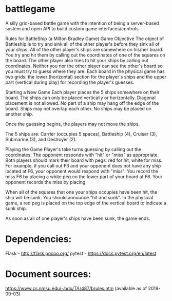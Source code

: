 # battlegame
A silly grid-based battle game with the intention of being a server-based system and open API to build custom game interfaces/controls

Rules for BattleShip (a Milton Bradley Game)
Game Objective
The object of Battleship is to try and sink all of the other player's before they sink all of your ships. All of the other player's ships are somewhere on his/her board.  You try and hit them by calling out the coordinates of one of the squares on the board.  The other player also tries to hit your ships by calling out coordinates.  Neither you nor the other player can see the other's board so you must try to guess where they are.  Each board in the physical game has two grids:  the lower (horizontal) section for the player's ships and the upper part (vertical during play) for recording the player's guesses.

Starting a New Game
Each player places the 5 ships somewhere on their board.  The ships can only be placed vertically or horizontally. Diagonal placement is not allowed. No part of a ship may hang off the edge of the board.  Ships may not overlap each other.  No ships may be placed on another ship. 

Once the guessing begins, the players may not move the ships.

The 5 ships are:  Carrier (occupies 5 spaces), Battleship (4), Cruiser (3), Submarine (3), and Destroyer (2).  

Playing the Game
Player's take turns guessing by calling out the coordinates. The opponent responds with "hit" or "miss" as appropriate.  Both players should mark their board with pegs:  red for hit, white for miss. For example, if you call out F6 and your opponent does not have any ship located at F6, your opponent would respond with "miss".  You record the miss F6 by placing a white peg on the lower part of your board at F6.  Your opponent records the miss by placing.

When all of the squares that one your ships occupies have been hit, the ship will be sunk.   You should announce "hit and sunk".  In the physical game, a red peg is placed on the top edge of the vertical board to indicate a sunk ship. 

As soon as all of one player's ships have been sunk, the game ends.

Dependencies:
=============
Flask - http://flask.pocoo.org/
pytest - https://docs.pytest.org/en/latest

Document sources:
=================
https://www.cs.nmsu.edu/~bdu/TA/487/brules.htm (available as of 2019-09-03)
